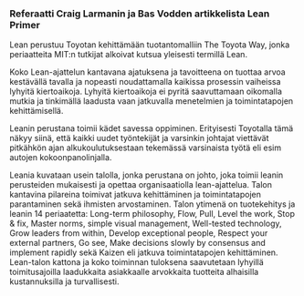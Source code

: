 ### Referaatti Craig Larmanin ja Bas Vodden artikkelista Lean Primer

Lean perustuu Toyotan kehittämään tuotantomalliin The Toyota Way, jonka periaatteita MIT:n tutkijat alkoivat kutsua yleisesti termillä Lean.

Koko Lean-ajattelun kantavana ajatuksena ja tavoitteena on tuottaa arvoa kestävällä tavalla ja nopeasti noudattamalla kaikissa prosessin vaiheissa lyhyitä kiertoaikoja. Lyhyitä kiertoaikoja ei pyritä saavuttamaan oikomalla mutkia ja tinkimällä laadusta vaan jatkuvalla menetelmien ja toimintatapojen kehittämisellä.

Leanin perustana toimii kädet savessa oppiminen. Erityisesti Toyotalla tämä näkyy siinä, että kaikki uudet työntekijät ja varsinkin johtajat viettävät pitkähkön ajan alkukoulutuksestaan tekemässä varsinaista työtä eli esim autojen kokoonpanolinjalla.

Leania kuvataan usein talolla, jonka perustana on johto, joka toimii leanin perusteiden mukaisesti ja opettaa organisaatiolla lean-ajattelua. Talon kantavina pilareina toimivat jatkuva kehittäminen ja toimintatapojen parantaminen sekä ihmisten arvostaminen. Talon ytimenä on tuotekehitys ja leanin 14 periaatetta: Long-term philosophy, Flow, Pull, Level the work, Stop & fix, Master norms, simple visual management, Well-tested technology, Grow leaders from within, Develop exceptional people, Respect your external partners, Go see, Make decisions slowly by consensus and implement rapidly sekä Kaizen eli jatkuva toimintatapojen kehittäminen.
Lean-talon kattona ja koko toiminnan tuloksena saavutetaan lyhyillä toimitusajoilla laadukkaita asiakkaalle arvokkaita tuotteita alhaisilla kustannuksilla ja turvallisesti.
